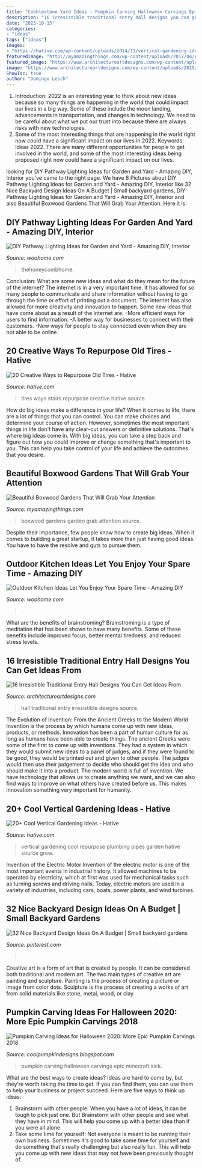 ```yaml
---
title: "Cobblestone Yard Ideas - Pumpkin Carving Halloween Carvings Epic Minecraft Sick"
description: "16 irresistible traditional entry hall designs you can get ideas from"
date: "2023-10-15"
categories:
- "ideas"
tags: ["ideas"]
images:
- "https://hative.com/wp-content/uploads/2014/11/vertical-gardening-ideas/10-vertical-gardening-repurpose-plumbing-pipes.jpg"
featuredImage: "http://myamazingthings.com/wp-content/uploads/2017/04/garden-2.jpg"
featured_image: "https://www.architectureartdesigns.com/wp-content/uploads/2015/12/16-Irresistible-Traditional-Entry-Hall-Designs-You-Can-Get-Ideas-From-12.jpg"
image: "https://www.architectureartdesigns.com/wp-content/uploads/2015/12/16-Irresistible-Traditional-Entry-Hall-Designs-You-Can-Get-Ideas-From-12.jpg"
ShowToc: true
author: "Domingo Lesch"
---
```



1) Introduction: 2022 is an interesting year to think about new ideas because so many things are happening in the world that could impact our lives in a big way. Some of these include the moon landing, advancements in transportation, and changes in technology. We need to be careful about what we put our trust into because there are always risks with new technologies.
2) Some of the most interesting things that are happening in the world right now could have a significant impact on our lives in 2022. Keywords: Ideas 2022. There are many different opportunities for people to get involved in the world, and some of the most interesting ideas being proposed right now could have a significant impact on our lives.

	

		
looking for DIY Pathway Lighting Ideas for Garden and Yard - Amazing DIY, Interior you've came to the right page. We have 8 Pictures about DIY Pathway Lighting Ideas for Garden and Yard - Amazing DIY, Interior like 32 Nice Backyard Design Ideas On A Budget | Small backyard gardens, DIY Pathway Lighting Ideas for Garden and Yard - Amazing DIY, Interior and also Beautiful Boxwood Gardens That Will Grab Your Attention. Here it is:
		
    
## DIY Pathway Lighting Ideas For Garden And Yard - Amazing DIY, Interior

<img loading=lazy src="https://www.woohome.com/wp-content/uploads/2017/06/lighting-ideas-for-pathway-6.jpg" onerror="this.onerror=null;this.src='https://tse2.mm.bing.net/th?id=OIP.1ScVy6yKbAX-m4LbuoClMgHaLH&amp;pid=15.1';" alt="DIY Pathway Lighting Ideas for Garden and Yard - Amazing DIY, Interior">

_Source: woohome.com_

>thehoneycombhome. 

	

Conclusion: What are some new ideas and what do they mean for the future of the internet?
The internet is in a very important time. It has allowed for so many people to communicate and share information without having to go through the time or effort of printing out a document. The internet has also allowed for more creativity and innovation to happen. Some new ideas that have come about as a result of the internet are: 
-More efficient ways for users to find information.
-A better way for businesses to connect with their customers. 
-New ways for people to stay connected even when they are not able to be online.

    
## 20 Creative Ways To Repurpose Old Tires - Hative

<img loading=lazy src="https://hative.com/wp-content/uploads/2014/11/tire-recycling/7-old-tires-stairs.jpg" onerror="this.onerror=null;this.src='https://tse2.mm.bing.net/th?id=OIP.2Zq5G41XetBoZuF3u74UPgHaJ4&amp;pid=15.1';" alt="20 Creative Ways to Repurpose Old Tires - Hative">

_Source: hative.com_

>tires ways stairs repurpose creative hative source. 

	

How do big ideas make a difference in your life?
When it comes to life, there are a lot of things that you can control. You can make choices and determine your course of action. However, sometimes the most important things in life don't have any clear-cut answers or definitive solutions. That's where big ideas come in. With big ideas, you can take a step back and figure out how you could improve or change something that's important to you. This can help you take control of your life and achieve the outcomes that you desire.

    
## Beautiful Boxwood Gardens That Will Grab Your Attention

<img loading=lazy src="http://myamazingthings.com/wp-content/uploads/2017/04/garden-2.jpg" onerror="this.onerror=null;this.src='https://tse3.mm.bing.net/th?id=OIP.xPH2WRd6ihfVvJ6LhPzK2wC7FN&amp;pid=15.1';" alt="Beautiful Boxwood Gardens That Will Grab Your Attention">

_Source: myamazingthings.com_

>boxwood gardens garden grab attention source. 

	

Despite their importance, few people know how to create big ideas. When it comes to building a great startup, it takes more than just having good ideas. You have to have the resolve and guts to pursue them.

    
## Outdoor Kitchen Ideas Let You Enjoy Your Spare Time - Amazing DIY

<img loading=lazy src="https://www.woohome.com/wp-content/uploads/2014/02/outdoor-kitchen-15.jpg" onerror="this.onerror=null;this.src='https://tse3.mm.bing.net/th?id=OIP.aBX0IHzMpmdlZpbli8pgXgHaJ4&amp;pid=15.1';" alt="Outdoor Kitchen Ideas Let You Enjoy Your Spare Time - Amazing DIY">

_Source: woohome.com_

>. 

	

What are the benefits of brainstroming?
Brainstroming is a type of meditation that has been shown to have many benefits. Some of these benefits include improved focus, better mental tiredness, and reduced stress levels.

    
## 16 Irresistible Traditional Entry Hall Designs You Can Get Ideas From

<img loading=lazy src="https://www.architectureartdesigns.com/wp-content/uploads/2015/12/16-Irresistible-Traditional-Entry-Hall-Designs-You-Can-Get-Ideas-From-12.jpg" onerror="this.onerror=null;this.src='https://tse2.mm.bing.net/th?id=OIP.t1ltZlxlY0axYXJR2FBQTwHaLI&amp;pid=15.1';" alt="16 Irresistible Traditional Entry Hall Designs You Can Get Ideas From">

_Source: architectureartdesigns.com_

>hall traditional entry irresistible designs source. 

	

The Evolution of Invention: From the Ancient Greeks to the Modern World
Invention is the process by which humans come up with new ideas, products, or methods. Innovation has been a part of human culture for as long as humans have been able to create things. The ancient Greeks were some of the first to come up with inventions. They had a system in which they would submit new ideas to a panel of judges, and if they were found to be good, they would be printed out and given to other people. The judges would then use their judgement to decide who should get the idea and who should make it into a product.
The modern world is full of invention. We have technology that allows us to create anything we want, and we can also find ways to improve on what others have created before us. This makes innovation something very important for humanity.

    
## 20+ Cool Vertical Gardening Ideas - Hative

<img loading=lazy src="https://hative.com/wp-content/uploads/2014/11/vertical-gardening-ideas/10-vertical-gardening-repurpose-plumbing-pipes.jpg" onerror="this.onerror=null;this.src='https://tse4.mm.bing.net/th?id=OIP.BlaWur1EvgArNn6GIOGtwgHaJ4&amp;pid=15.1';" alt="20+ Cool Vertical Gardening Ideas - Hative">

_Source: hative.com_

>vertical gardening cool repurpose plumbing pipes garden hative source grow. 

	

Invention of the Electric Motor
Invention of the electric motor is one of the most important events in industrial history. It allowed machines to be operated by electricity, which at first was used for mechanical tasks such as turning screws and driving nails. Today, electric motors are used in a variety of industries, including cars, boats, power plants, and wind turbines.

    
## 32 Nice Backyard Design Ideas On A Budget | Small Backyard Gardens

<img loading=lazy src="https://i.pinimg.com/736x/a0/95/65/a09565c7979b3360477407d9c7326f9b.jpg" onerror="this.onerror=null;this.src='https://tse1.mm.bing.net/th?id=OIP.nV780_jKezry0LXE1bJb5wHaLI&amp;pid=15.1';" alt="32 Nice Backyard Design Ideas On A Budget | Small backyard gardens">

_Source: pinterest.com_

>. 

	

Creative art is a form of art that is created by people. It can be considered both traditional and modern art. The two main types of creative art are painting and sculpture. Painting is the process of creating a picture or image from color dots. Sculpture is the process of creating a works of art from solid materials like stone, metal, wood, or clay.

    
## Pumpkin Carving Ideas For Halloween 2020: More Epic Pumpkin Carvings 2018

<img loading=lazy src="http://3.bp.blogspot.com/-fp7n0VkqXzw/Ulx_cgs3ilI/AAAAAAAAIsY/sascJitkcmg/s1600/2bfe9b37b457d20699e384ac543388b0.jpg" onerror="this.onerror=null;this.src='https://tse3.mm.bing.net/th?id=OIP.RMmtzoAgXe6a1p3vMF_DXgAAAA&amp;pid=15.1';" alt="Pumpkin Carving Ideas for Halloween 2020: More Epic Pumpkin Carvings 2018">

_Source: coolpumpkindesigns.blogspot.com_

>pumpkin carving halloween carvings epic minecraft sick. 

	

What are the best ways to create ideas?
Ideas are hard to come by, but they're worth taking the time to get. If you can find them, you can use them to help your business or project succeed. Here are five ways to think up ideas: 
1. Brainstorm with other people: When you have a lot of ideas, it can be tough to pick just one. But Brainstorm with other people and see what they have in mind. This will help you come up with a better idea than if you were all alone. 
2. Take some time for yourself: Not everyone is meant to be running their own business. Sometimes it's good to take some time for yourself and do something that's really challenging but also really fun. This will help you come up with new ideas that may not have been previously thought of. 

